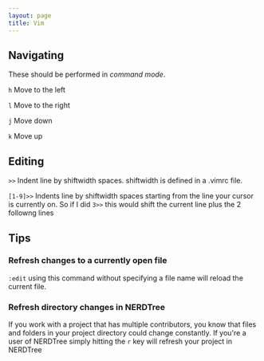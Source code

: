 ```yaml
---
layout: page
title: Vim 
---
```


## Navigating

These should be performed in *command mode*.

`h` Move to the left

`l` Move to the right

`j` Move down 

`k` Move up 

## Editing

`>>` Indent line by shiftwidth spaces. shiftwidth is defined in a .vimrc file.

`[1-9]>>` Indents line by shiftwidth spaces starting from the line your cursor is currently on. So if I did `3>>` this would shift the current line plus the 2 followng lines

## Tips

### Refresh changes to a currently open file

`:edit` using this command without specifying a file name will reload the current file.

### Refresh directory changes in NERDTree

If you work with a project that has multiple contributors, you know that files and folders in your project directory could change constantly. If you're a user of NERDTree simply hitting the `r` key will refresh your project in NERDTree
